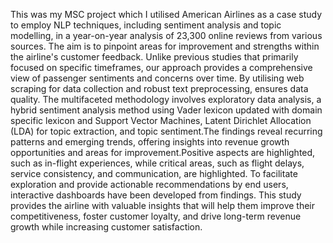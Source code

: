  This was my  MSC project which I utilised American Airlines as a case study to employ NLP techniques,
 including sentiment analysis and topic modelling, in a year-on-year analysis of 23,300 online
 reviews from various sources. The aim is to pinpoint areas for improvement and strengths
 within the airline's customer feedback. Unlike previous studies that primarily focused on
 specific timeframes, our approach provides a comprehensive view of passenger sentiments
 and concerns over time. By utilising web scraping for data collection and robust text
 preprocessing, ensures data quality. The multifaceted methodology involves exploratory data
 analysis, a hybrid sentiment analysis method using Vader lexicon updated with domain
 specific lexicon and Support Vector Machines, Latent Dirichlet Allocation (LDA) for topic
 extraction, and topic sentiment.The findings reveal recurring patterns and emerging trends,
 offering insights into revenue growth opportunities and areas for improvement.Positive
 aspects are highlighted, such as in-flight experiences, while critical areas, such as flight
 delays, service consistency, and communication, are highlighted. To facilitate exploration and
 provide actionable recommendations by end users, interactive dashboards have been
 developed from findings. This study provides the airline with valuable insights that will help
 them improve their competitiveness, foster customer loyalty, and drive long-term revenue
 growth while increasing customer satisfaction.
